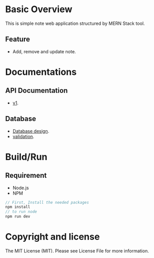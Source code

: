 # Basic Overview
This is simple note web application structured by MERN Stack tool.

## Feature
- Add, remove and update note.

# Documentations
## API Documentation
- [v1](https://keepmindv1.docs.apiary.io/#).

## Database
- [Database design](https://docs.google.com/document/d/1OJPxYx5wDiiT387RjAhCSYfIrFj1GbDk_62PXTMAmUI/edit).
- [validation](https://docs.google.com/document/d/1DH_Bfyz0fCdvSgTR-hmatZCBBRkjVGbxlRTYVJKR15M/edit).
# Build/Run
## Requirement
- Node.js
- NPM

```js
// First, Install the needed packages
npm install
// to run node
npm run dev
```

# Copyright and license
The MIT License (MIT). Please see License File for more information.